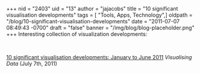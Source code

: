 +++
nid = "2403"
uid = "13"
author = "jajacobs"
title = "10 significant visualisation developments"
tags = [ "Tools, Apps, Technology",]
oldpath = "/blog/10-significant-visualisation-developments"
date = "2011-07-07 08:49:43 -0700"
draft = "false"
banner = "/img/blog/blog-placeholder.png"
+++
Interesting collection of visualization developments:

 

[10 significant visualisation developments: January to June
2011](http://www.visualisingdata.com/index.php/2011/07/10-significant-visualisation-developments-january-to-june-2011/)
*Visualising Data* (July 7th, 2011)
